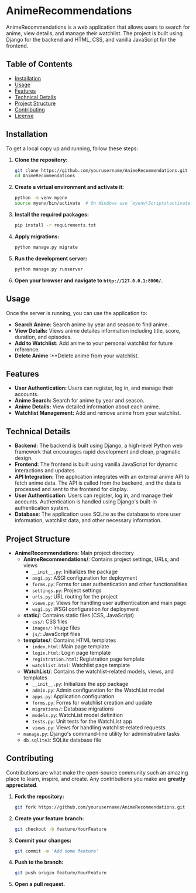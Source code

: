 # AnimeRecommendations

AnimeRecommendations is a web application that allows users to search for anime, view details, and manage their watchlist. The project is built using Django for the backend and HTML, CSS, and vanilla JavaScript for the frontend.

## Table of Contents

- [Installation](#installation)
- [Usage](#usage)
- [Features](#features)
- [Technical Details](#technical-details)
- [Project Structure](#project-structure)
- [Contributing](#contributing)
- [License](#license)

## Installation

To get a local copy up and running, follow these steps:

1. **Clone the repository:**
    ```sh
    git clone https://github.com/yourusername/AnimeRecommendations.git
    cd AnimeRecommendations
    ```

2. **Create a virtual environment and activate it:**
    ```sh
    python -m venv myenv
    source myenv/bin/activate  # On Windows use `myenv\Scripts\activate`
    ```

3. **Install the required packages:**
    ```sh
    pip install -r requirements.txt
    ```

4. **Apply migrations:**
    ```sh
    python manage.py migrate
    ```

5. **Run the development server:**
    ```sh
    python manage.py runserver
    ```

6. **Open your browser and navigate to `http://127.0.0.1:8000/`.**

## Usage

Once the server is running, you can use the application to:

- **Search Anime:** Search anime by year and season  to find anime.
- **View Details:** Views anime  detailes information including title, score, duration, and episodes.
- **Add to Watchlist:** Add anime to your personal watchlist for future reference.
- **Delete Anime** :**Delete anime from your watchlist.

## Features

- **User Authentication:** Users can register, log in, and manage their accounts.
- **Anime Search:** Search for anime  by year and season.
- **Anime Details:** View detailed information about each anime.
- **Watchlist Management:** Add and remove anime from your watchlist.

## Technical Details

- **Backend**: The backend is built using Django, a high-level Python web framework that encourages rapid development and clean, pragmatic design.
- **Frontend**: The frontend is built using vanilla JavaScript for dynamic interactions and updates.
- **API Integration**: The application integrates with an external anime API to fetch anime data. The API is called from the backend, and the data is processed and sent to the frontend for display.
- **User Authentication**: Users can register, log in, and manage their accounts. Authentication is handled using Django's built-in authentication system.
- **Database**: The application uses SQLite as the database to store user information, watchlist data, and other necessary information.

## Project Structure

- **AnimeRecommendations**: Main project directory
  - **AnimeRecommendations/**: Contains project settings, URLs, and views
    - `__init__.py`: Initializes the package
    - `asgi.py`: ASGI configuration for deployment
    - `forms.py`: Forms for user authentication and other functionalities
    - `settings.py`: Project settings
    - `urls.py`: URL routing for the project
    - `views.py`: Views for handling user authentication and main page
    - `wsgi.py`: WSGI configuration for deployment
  - **static/**: Contains static files (CSS, JavaScript)
    - `css/`: CSS files
    - `images/`: Image files
    - `js/`: JavaScript files
  - **templates/**: Contains HTML templates
    - `index.html`: Main page template
    - `login.html`: Login page template
    - `registration.html`: Registration page template
    - `watchlist.html`: Watchlist page template
  - **WatchList/**: Contains the watchlist-related models, views, and templates
    - `__init__.py`: Initializes the app package
    - `admin.py`: Admin configuration for the WatchList model
    - `apps.py`: Application configuration
    - `forms.py`: Forms for watchlist creation and update
    - `migrations/`: Database migrations
    - `models.py`: WatchList model definition
    - `tests.py`: Unit tests for the WatchList app
    - `views.py`: Views for handling watchlist-related requests
  - `manage.py`: Django's command-line utility for administrative tasks
  - `db.sqlite3`: SQLite database file

## Contributing

Contributions are what make the open-source community such an amazing place to learn, inspire, and create. Any contributions you make are **greatly appreciated**.

1. **Fork the repository:**
    ```sh
    git fork https://github.com/yourusername/AnimeRecommendations.git
    ```

2. **Create your feature branch:**
    ```sh
    git checkout -b feature/YourFeature
    ```

3. **Commit your changes:**
    ```sh
    git commit -m 'Add some feature'
    ```

4. **Push to the branch:**
    ```sh
    git push origin feature/YourFeature
    ```

5. **Open a pull request.**
